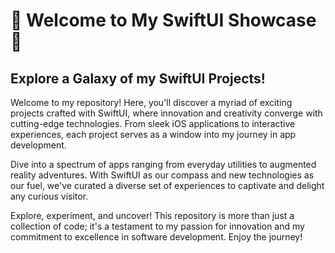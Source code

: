 # 🚀 Welcome to My SwiftUI Showcase 📱
## Explore a Galaxy of my SwiftUI Projects!

Welcome to my repository! Here, you'll discover a myriad of exciting projects crafted with SwiftUI, where innovation and creativity converge with cutting-edge technologies. From sleek iOS applications to interactive experiences, each project serves as a window into my journey in app development.

Dive into a spectrum of apps ranging from everyday utilities to augmented reality adventures. With SwiftUI as our compass and new technologies as our fuel, we've curated a diverse set of experiences to captivate and delight any curious visitor.

Explore, experiment, and uncover! This repository is more than just a collection of code; it's a testament to my passion for innovation and my commitment to excellence in software development. Enjoy the journey!
